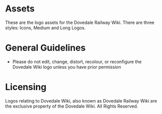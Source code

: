 # Assets
These are the logo assets for the Dovedale Railway Wiki. There are three styles: Icons, Medium and Long Logos. 

# General Guidelines 
- Please do not edit, change, distort, recolour, or reconfigure the Dovedale Wiki logo unless you have prior permission

# Licensing 
Logos relating to Dovedale Wiki, also known as Dovedale Railway Wiki are the exclusive property of the Dovedale Wiki. All Rights Reserved. 